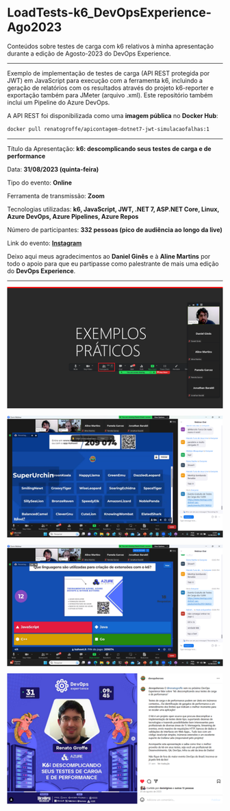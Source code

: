 # LoadTests-k6_DevOpsExperience-Ago2023
Conteúdos sobre testes de carga com k6 relativos à minha apresentação durante a edição de Agosto-2023 do DevOps Experience.

---

Exemplo de implementação de testes de carga (API REST protegida por JWT) em JavaScript para execução com a ferramenta k6, incluindo a geração de relatórios com os resultados através do projeto k6-reporter e exportação também para JMeter (arquivo .xml). Este repositório também inclui um Pipeline do Azure DevOps.

A API REST foi disponibilizada como uma **imagem pública** no **Docker Hub**:

```bash
docker pull renatogroffe/apicontagem-dotnet7-jwt-simulacaofalhas:1
```

---

Título da Apresentação: **k6: descomplicando seus testes de carga e de performance**

Data: **31/08/2023 (quinta-feira)**

Tipo do evento: **Online**

Ferramenta de transmissão: **Zoom**

Tecnologias utilizadas: **k6, JavaScript, JWT, .NET 7, ASP.NET Core, Linux, Azure DevOps, Azure Pipelines, Azure Repos**

Número de participantes: **332 pessoas (pico de audiência ao longo da live)**

Link do evento: [**Instagram**](https://www.instagram.com/p/CwYdqLkrBLb/?img_index=1)

Deixo aqui meus agradecimentos ao **Daniel Ginês** e à **Aline Martins** por todo o apoio para que eu partipasse como palestrante de mais uma edição do **DevOps Experience**.

---

![Palestrando](img/audiencia.png)

![Palestrando](img/k-02.png)

![Palestrando](img/k-03.png)

![Banner](img/banner.png)